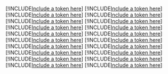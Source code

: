 [!INCLUDE[Include a token here](refs1531360484995/r1.md)]
[!INCLUDE[Include a token here](refs1531360484995/r2.md)]
[!INCLUDE[Include a token here](refs1531360484995/r3.md)]
[!INCLUDE[Include a token here](refs1531360484995/r4.md)]
[!INCLUDE[Include a token here](refs1531360484995/r5.md)]
[!INCLUDE[Include a token here](refs1531360484995/r6.md)]
[!INCLUDE[Include a token here](refs1531360484995/r7.md)]
[!INCLUDE[Include a token here](refs1531360484995/r8.md)]
[!INCLUDE[Include a token here](refs1531360484995/r9.md)]
[!INCLUDE[Include a token here](refs1531360484995/r10.md)]
[!INCLUDE[Include a token here](refs1531360484995/r11.md)]
[!INCLUDE[Include a token here](refs1531360484995/r12.md)]
[!INCLUDE[Include a token here](refs1531360484995/r13.md)]
[!INCLUDE[Include a token here](refs1531360484995/r14.md)]
[!INCLUDE[Include a token here](refs1531360484995/r15.md)]
[!INCLUDE[Include a token here](refs1531360484995/r16.md)]
[!INCLUDE[Include a token here](refs1531360484995/r17.md)]
[!INCLUDE[Include a token here](refs1531360484995/r18.md)]
[!INCLUDE[Include a token here](refs1531360484995/r19.md)]
[!INCLUDE[Include a token here](refs1531360484995/r20.md)]